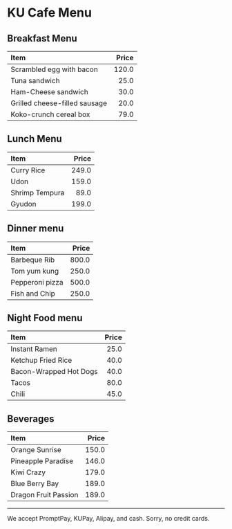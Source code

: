 # KU Cafe Menu

## Breakfast Menu

| Item                          | Price |
| :---------------------------- | ----: |
| Scrambled egg with bacon      | 120.0 |
| Tuna sandwich                 |  25.0 |
| Ham-Cheese sandwich           |  30.0 |
| Grilled cheese-filled sausage |  20.0 |
| Koko-crunch cereal box        |  79.0 |

## Lunch Menu

| Item           | Price |
| :------------- | ----: |
| Curry Rice     | 249.0 |
| Udon           | 159.0 |
| Shrimp Tempura |  89.0 |
| Gyudon         | 199.0 |

## Dinner menu

| Item            | Price |
| :-------------- | ----: |
| Barbeque Rib    | 800.0 |
| Tom yum kung    | 250.0 |
| Pepperoni pizza | 500.0 |
| Fish and Chip   | 250.0 |

## Night Food menu

| Item                   | Price |
| :--------------------- | ----: |
| Instant Ramen          |  25.0 |
| Ketchup Fried Rice     |  40.0 |
| Bacon-Wrapped Hot Dogs |  40.0 |
| Tacos                  |  80.0 |
| Chili                  |  45.0 |

## Beverages

| Item                 | Price |
| :------------------- | ----: |
| Orange Sunrise       | 150.0 |
| Pineapple Paradise   | 146.0 |
| Kiwi Crazy           | 179.0 |
| Blue Berry Bay       | 189.0 |
| Dragon Fruit Passion | 189.0 |

---

We accept PromptPay, KUPay, Alipay, and cash. Sorry, no credit cards.
